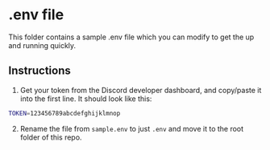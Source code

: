 # .env file

This folder contains a sample .env file which you can modify to get the up and running quickly.

## Instructions

1. Get your token from the Discord developer dashboard, and copy/paste it into the first line. It should look like this:

```bash
TOKEN=123456789abcdefghijklmnop
```

2. Rename the file from `sample.env` to just `.env` and move it to the root folder of this repo.
